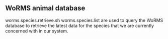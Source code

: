 
## WoRMS animal database

worms.species.retrieve.sh worms.species.list are used to query the WoRMS database to retrieve the latest
data for the species that we are currently concerned with in our system.

